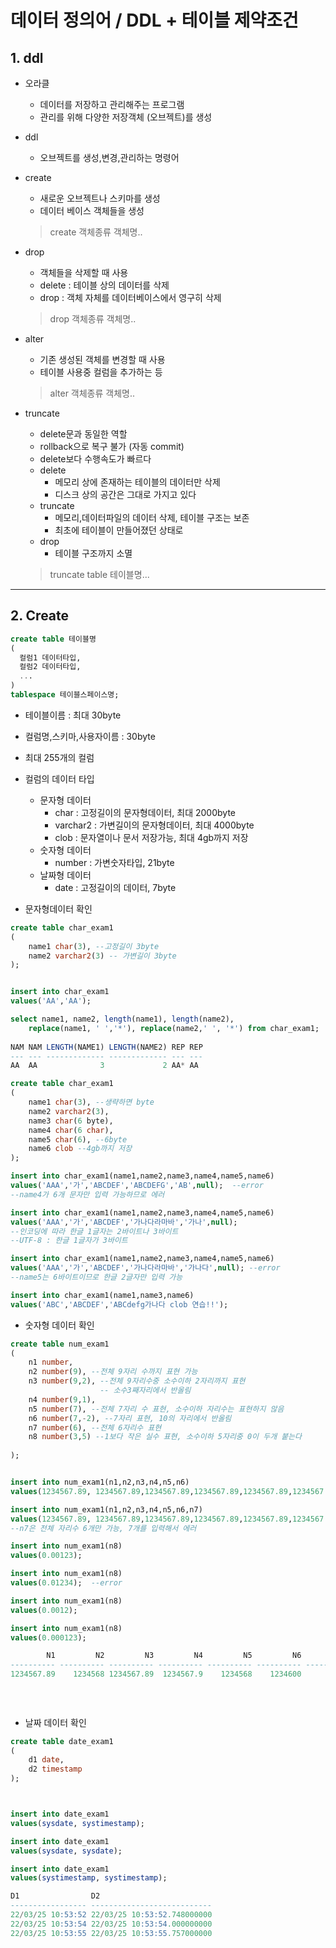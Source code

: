 # 데이터 정의어 / DDL + 테이블 제약조건
## 1. ddl
- 오라클
  - 데이터를 저장하고 관리해주는 프로그램
  - 관리를 위해 다양한 저장객체 (오브젝트)를 생성
- ddl
  - 오브젝트를 생성,변경,관리하는 명령어
- create
  - 새로운 오브젝트나 스키마를 생성
  - 데이터 베이스 객체들을 생성
  > create 객체종류 객체명..   

- drop
  - 객체들을 삭제할 때 사용
  - delete : 테이블 상의 데이터를 삭제
  - drop : 객체 자체를 데이터베이스에서 영구히 삭제
  > drop 객체종류 객체명..   

- alter
  - 기존 생성된 객체를 변경할 때 사용
  - 테이블 사용중 컬럼을 추가하는 등
  > alter 객체종류 객체명..   

- truncate
  - delete문과 동일한 역할
  - rollback으로 복구 불가 (자동 commit)
  - delete보다 수행속도가 빠르다
  - delete
    - 메모리 상에 존재하는 테이블의 데이터만 삭제
    - 디스크 상의 공간은 그대로 가지고 있다
  - truncate
    - 메모리,데이터파일의 데이터 삭제, 테이블 구조는 보존
    - 최초에 테이블이 만들어졌던 상태로  
  - drop
    - 테이블 구조까지 소멸
  > truncate table 테이블명...   


***

## 2. Create
```sql
create table 테이블명
(
  컬럼1 데이터타입,
  컬럼2 데이터타입,
  ...
)
tablespace 테이블스페이스명;
```

- 테이블이름 : 최대 30byte
- 컬럼명,스키마,사용자이름 : 30byte
- 최대 255개의 컬럼
- 컬럼의 데이터 타입
  - 문자형 데이터
    - char : 고정길이의 문자형데이터, 최대 2000byte
    - varchar2 : 가변길이의 문자형데이터, 최대 4000byte
    - clob : 문자열이나 문서 저장가능, 최대 4gb까지 저장
  - 숫자형 데이터
    - number : 가변숫자타입, 21byte
  - 날짜형 데이터
    - date : 고정길이의 데이터, 7byte   

- 문자형데이터 확인  

```sql
create table char_exam1
(
    name1 char(3), --고정길이 3byte
    name2 varchar2(3) -- 가변길이 3byte
);


insert into char_exam1
values('AA','AA');

select name1, name2, length(name1), length(name2),
    replace(name1, ' ','*'), replace(name2,' ', '*') from char_exam1;
    
NAM NAM LENGTH(NAME1) LENGTH(NAME2) REP REP
--- --- ------------- ------------- --- ---
AA  AA              3             2 AA* AA
```

```sql
create table char_exam1
(
    name1 char(3), --생략하면 byte
    name2 varchar2(3),
    name3 char(6 byte),
    name4 char(6 char),
    name5 char(6), --6byte
    name6 clob --4gb까지 저장
);

insert into char_exam1(name1,name2,name3,name4,name5,name6)
values('AAA','가','ABCDEF','ABCDEFG','AB',null);  --error
--name4가 6개 문자만 입력 가능하므로 에러

insert into char_exam1(name1,name2,name3,name4,name5,name6)
values('AAA','가','ABCDEF','가나다라마바','가나',null);
--인코딩에 따라 한글 1글자는 2바이트나 3바이트
--UTF-8 : 한글 1글자가 3바이트

insert into char_exam1(name1,name2,name3,name4,name5,name6)
values('AAA','가','ABCDEF','가나다라마바','가나다',null); --error
--name5는 6바이트이므로 한글 2글자만 입력 가능

insert into char_exam1(name1,name3,name6)
values('ABC','ABCDEF','ABCdefg가나다 clob 연습!!');
```

- 숫자형 데이터 확인   

```sql
create table num_exam1
(
    n1 number,
    n2 number(9), --전체 9자리 수까지 표현 가능
    n3 number(9,2), --전체 9자리수중 소수이하 2자리까지 표현
                    -- 소수3째자리에서 반올림
    n4 number(9,1),
    n5 number(7), --전체 7자리 수 표현, 소수이하 자리수는 표현하지 않음
    n6 number(7,-2), --7자리 표현, 10의 자리에서 반올림
    n7 number(6), --전체 6자리수 표현
    n8 number(3,5) --1보다 작은 실수 표현, 소수이하 5자리중 0이 두개 붙는다
    
);


insert into num_exam1(n1,n2,n3,n4,n5,n6)
values(1234567.89, 1234567.89,1234567.89,1234567.89,1234567.89,1234567.89);

insert into num_exam1(n1,n2,n3,n4,n5,n6,n7)
values(1234567.89, 1234567.89,1234567.89,1234567.89,1234567.89,1234567.89,1234567.89);
--n7은 전체 자리수 6개만 가능, 7개를 입력해서 에러

insert into num_exam1(n8)
values(0.00123);

insert into num_exam1(n8)
values(0.01234);  --error

insert into num_exam1(n8)
values(0.0012);

insert into num_exam1(n8)
values(0.000123);

        N1         N2         N3         N4         N5         N6         N7         N8
---------- ---------- ---------- ---------- ---------- ---------- ---------- ----------                    
1234567.89    1234568 1234567.89  1234567.9    1234568    1234600                      
                                                                                 .00123
                                                                                  .0012
                                                                                 .00012
```

- 날짜 데이터 확인   

```sql
create table date_exam1
(
    d1 date,
    d2 timestamp
);



insert into date_exam1
values(sysdate, systimestamp);

insert into date_exam1
values(sysdate, sysdate);

insert into date_exam1
values(systimestamp, systimestamp);

D1                D2                         
----------------- ---------------------------
22/03/25 10:53:52 22/03/25 10:53:52.748000000
22/03/25 10:53:54 22/03/25 10:53:54.000000000
22/03/25 10:53:55 22/03/25 10:53:55.757000000
```
